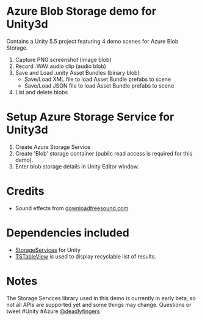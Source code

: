 # Azure Blob Storage demo for Unity3d
Contains a Unity 5.5 project featuring 4 demo scenes for Azure Blob Storage.  
1. Capture PNG screenshot (image blob)  
2. Record .WAV audio clip (audio blob)  
3. Save and Load .unity Asset Bundles (binary blob)  
   - Save/Load XML file to load Asset Bundle prefabs to scene  
   - Save/Load JSON file to load Asset Bundle prefabs to scene  
4. List and delete blobs  

# Setup Azure Storage Service for Unity3d
1. Create Azure Storage Service
2. Create 'Blob' storage container (public read access is required for this demo).
3. Enter blob storage details in Unity Editor window.

# Credits
- Sound effects from [downloadfreesound.com](http://www.downloadfreesound.com)

# Dependencies included
- [StorageServices](https://github.com/Unity3dAzure/StorageServices) for Unity
- [TSTableView](https://bitbucket.org/tacticsoft/tstableview) is used to display recyclable list of results.

# Notes
The Storage Services library used in this demo is currently in early beta, so not all APIs are supported yet and some things may change.
Questions or tweet #Unity #Azure [@deadlyfingers](http://twitter.com/deadlyfingers)
